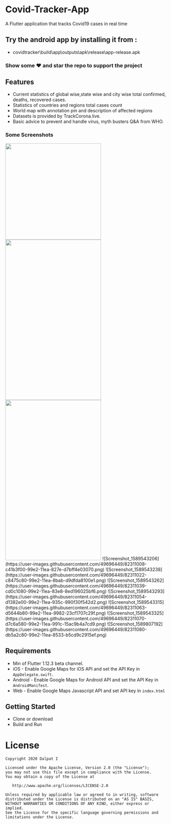 # Covid-Tracker-App
A Flutter application that tracks Covid19 cases in real time


## Try the android app by installing it from :
- covidtracker\build\app\outputs\apk\release\app-release.apk

### Show some :heart: and star the repo to support the project

## Features
- Current statistics of global wise,state wise and city wise total confirmed, deaths, recovered cases.
- Statistics of countries and regions total cases count
- World map with annotation pin and description of affected regions
- Datasets is provided by TrackCorona.live.
- Basic advice to prevent and handle virus,  myth busters Q&A from WHO.

### Some Screenshots

<img src="https://raw.githubusercontent.com/imSanjaySoni/BMI-Calculator-with-flutter/master/one.png" height="300em" margin-left="5px" />
<img src="
https://user-images.githubusercontent.com/49696449/82310933-a5b54380-99e2-11ea-877f-a28a1ee4278e.png" height="500" width="300">
<img src="
![Screenshot_1589543185](https://user-images.githubusercontent.com/49696449/82310990-bcf43100-99e2-11ea-859e-ee3f264a6ae9.png)" height="500" width="300">
![Screenshot_1589543206](https://user-images.githubusercontent.com/49696449/82311008-c41b3f00-99e2-11ea-827e-d7bff4e03070.png)
![Screenshot_1589543238](https://user-images.githubusercontent.com/49696449/82311022-c8475c80-99e2-11ea-8bab-d9dfda8100e1.png)
![Screenshot_1589543262](https://user-images.githubusercontent.com/49696449/82311039-cd0c1080-99e2-11ea-83e8-8ed196025bf6.png)
![Screenshot_1589543293](https://user-images.githubusercontent.com/49696449/82311054-d1382e00-99e2-11ea-935c-990f30f542d2.png)
![Screenshot_1589543315](https://user-images.githubusercontent.com/49696449/82311063-d5644b80-99e2-11ea-9982-23cf1707c29f.png)
![Screenshot_1589543325](https://user-images.githubusercontent.com/49696449/82311070-d7c6a580-99e2-11ea-991c-15ac9b4a7cd9.png)
![Screenshot_1589807192](https://user-images.githubusercontent.com/49696449/82311080-db5a2c80-99e2-11ea-8533-b5cd9c2915ef.png)


## Requirements
- Min of Flutter 1.12.3 beta channel.
- iOS - Enable Google Maps for iOS API and set the API Key in `AppDelegate.swift`.
- Android - Enable Google Maps for Android API and set the API Key in `AndroidManifest`.
- Web - Enable Google Maps Javascript API and set API key in `index.html`

## Getting Started
- Clone or download
- Build and Run

# License

    Copyright 2020 Dalpat I

    Licensed under the Apache License, Version 2.0 (the "License");
    you may not use this file except in compliance with the License.
    You may obtain a copy of the License at

       http://www.apache.org/licenses/LICENSE-2.0

    Unless required by applicable law or agreed to in writing, software
    distributed under the License is distributed on an "AS IS" BASIS,
    WITHOUT WARRANTIES OR CONDITIONS OF ANY KIND, either express or implied.
    See the License for the specific language governing permissions and
    limitations under the License.

